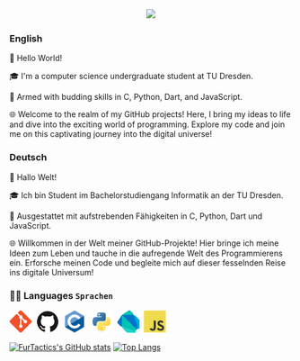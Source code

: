 <div id="header" align="center">
  <img src="https://media.giphy.com/media/M9gbBd9nbDrOTu1Mqx/giphy.gif" width="100"/>
</div>

### English

👋 Hello World!

🎓 I'm a computer science undergraduate student at TU Dresden.

🚀 Armed with budding skills in C, Python, Dart, and JavaScript.

🌐 Welcome to the realm of my GitHub projects! Here, I bring my ideas to life and dive into the exciting world of programming. Explore my code and join me on this captivating journey into the digital universe!

### Deutsch

👋 Hallo Welt!

🎓 Ich bin Student im Bachelorstudiengang Informatik an der TU Dresden.

🚀 Ausgestattet mit aufstrebenden Fähigkeiten in C, Python, Dart und JavaScript.

🌐 Willkommen in der Welt meiner GitHub-Projekte! Hier bringe ich meine Ideen zum Leben und tauche in die aufregende Welt des Programmierens ein. Erforsche meinen Code und begleite mich auf dieser fesselnden Reise ins digitale Universum!

### :man_technologist: Languages `Sprachen`

<div>
  <img src="https://github.com/devicons/devicon/blob/master/icons/git/git-original.svg" title="Git" alt="git" width="40" height="40"/>&nbsp
  <img src="https://github.com/devicons/devicon/blob/master/icons/github/github-original.svg" title="GitHub" alt="github" width="40" height="40"/>&nbsp
  <img src="https://github.com/devicons/devicon/blob/master/icons/c/c-original.svg" title="C" alt="c" width="40" height="40"/>&nbsp
  <img src="https://github.com/devicons/devicon/blob/master/icons/python/python-original.svg" title="Python" alt="python" width="40" height="40"/>&nbsp
  <img src="https://github.com/devicons/devicon/blob/master/icons/dart/dart-original.svg" title="Dart" alt="dart" width="40" height="40"/>&nbsp
  <img src="https://github.com/devicons/devicon/blob/master/icons/javascript/javascript-original.svg" title="JavaScript" alt="javascript" width="40" height="40"/>&nbsp
</div>

[![FurTactics's GitHub stats](https://github-readme-stats.vercel.app/api?username=FurTactics&show_icons=true&bg_color=00000000&card_width=400px&hide_border=true)]()
[![Top Langs](https://github-readme-stats.vercel.app/api/top-langs/?username=FurTactics&layout=donut&show_icons=true&bg_color=00000000&card_width=400px&hide_border=true)]()

<!--
**FurTactics/FurTactics** is a ✨ _special_ ✨ repository because its `README.md` (this file) appears on your GitHub profile.
https://github.com/anuraghazra/github-readme-stats
https://www.sitepoint.com/github-profile-readme/
https://github.com/FilimonovAlexey/FilimonovAlexey/blob/main/README.md
Here are some ideas to get you started:

- 🔭 I’m currently working on ...
- 🌱 I’m currently learning ...
- 👯 I’m looking to collaborate on ...
- 🤔 I’m looking for help with ...
- 💬 Ask me about ...
- 📫 How to reach me: ...
- 😄 Pronouns: ...
- ⚡ Fun fact: ...
-->
